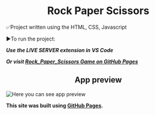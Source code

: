 <div align="center">
  <h1>Rock Paper Scissors</h1>
</div>

✅Project written using the HTML, CSS, Javascript

▶To run the project:

 ***Use the LIVE SERVER extension in VS Code***

 ***Or visit [Rock_Paper_Scissors Game on GitHub Pages](https://newgen2022.github.io/rock-paper-scissors/)***

<div align="center">
  <h2>App preview</h2>
</div>

![Here you can see app preview](https://github.com/NewGen2022/portfolio_rock-paper-scissors/blob/main/rock-paper_scissors-App-preview.jpg)

**This site was built using [GitHub Pages](https://pages.github.com/).**
